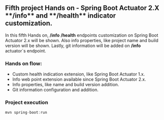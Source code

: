 <h2>Fifth project Hands on - Spring Boot Actuator 2.X **/info** and **/health** indicator customization.</h2>

In this fifth Hands on, **/info** **/health** endpoints customization on Spring Boot Actuator 2.x will be shown. Also info properties, like project name and build version will be shown. Lastly, git information will be added on **/info** actuator`s endpoint.


<h3> Hands on flow:</h3>

* Custom health indication extension, like Spring Boot Actuator 1.x.
* Info web point extension available since Spring Boot Actuator 2.x.
* Info properties, like name and build version addition.
* Git information configuration and addition.

<h3>Project execution</h3>

````java
mvn spring-boot:run 
````
